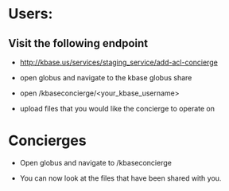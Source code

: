# Users:

## Visit the following endpoint 

* http://kbase.us/services/staging_service/add-acl-concierge

* open globus and navigate to the kbase globus share

* open /kbaseconcierge/<your_kbase_username>

* upload files that you would like the concierge to operate on


# Concierges

* Open globus and navigate to /kbaseconcierge

* You can now look at the files that have been shared with you.
